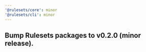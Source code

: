 ```yaml
---
'@rulesets/core': minor
'@rulesets/cli': minor
---
```


## Bump Rulesets packages to v0.2.0 (minor release).
